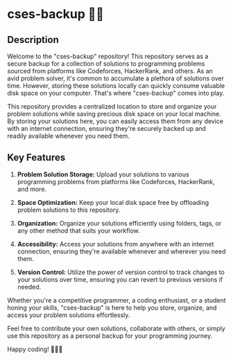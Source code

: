 # cses-backup 📁💾

## Description

Welcome to the "cses-backup" repository! This repository serves as a secure backup for a collection of solutions to programming problems sourced from platforms like Codeforces, HackerRank, and others. As an avid problem solver, it's common to accumulate a plethora of solutions over time. However, storing these solutions locally can quickly consume valuable disk space on your computer. That's where "cses-backup" comes into play.

This repository provides a centralized location to store and organize your problem solutions while saving precious disk space on your local machine. By storing your solutions here, you can easily access them from any device with an internet connection, ensuring they're securely backed up and readily available whenever you need them.

## Key Features

1. **Problem Solution Storage:** Upload your solutions to various programming problems from platforms like Codeforces, HackerRank, and more.
   
2. **Space Optimization:** Keep your local disk space free by offloading problem solutions to this repository.

3. **Organization:** Organize your solutions efficiently using folders, tags, or any other method that suits your workflow.

4. **Accessibility:** Access your solutions from anywhere with an internet connection, ensuring they're available whenever and wherever you need them.

5. **Version Control:** Utilize the power of version control to track changes to your solutions over time, ensuring you can revert to previous versions if needed.

Whether you're a competitive programmer, a coding enthusiast, or a student honing your skills, "cses-backup" is here to help you store, organize, and access your problem solutions effortlessly.

Feel free to contribute your own solutions, collaborate with others, or simply use this repository as a personal backup for your programming journey.

Happy coding! 🚀👨‍💻
